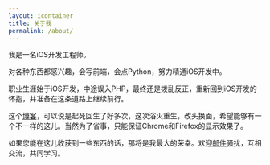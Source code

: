 ```yaml
---
layout: icontainer
title: 关于我
permalink: /about/
---
```


我是一名iOS开发工程师。

对各种东西都感兴趣，会写前端，会点Python，努力精通iOS开发中。

职业生涯始于iOS开发，中途误入PHP，最终还是拨乱反正，重新回到iOS开发的怀抱，并准备在这条道路上继续前行。

这个[博客][blog]，可以说是起死回生了好多次，这次浴火重生，改头换面，希望能够有一个不一样的这儿。当然为了省事，只能保证Chrome和Firefox的显示效果了。

如果您能在这儿收获到一些东西的话，那将是我最大的荣幸。欢迎[邮件][e-mail]骚扰，互相交流，共同学习。


[e-mail]: mailto:aopodcom@gmail.com
[blog]: http://www.aopod.com

